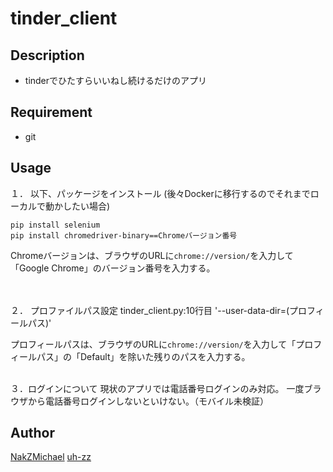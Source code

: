 tinder_client
====

## Description
- tinderでひたすらいいねし続けるだけのアプリ

## Requirement
- git

## Usage

１． 以下、パッケージをインストール
(後々Dockerに移行するのでそれまでローカルで動かしたい場合)

```
pip install selenium
pip install chromedriver-binary==Chromeバージョン番号
```
Chromeバージョンは、ブラウザのURLに`chrome://version/`を入力して「Google Chrome」のバージョン番号を入力する。  
<br/>
<br/>

２． プロファイルパス設定
tinder_client.py:10行目
'--user-data-dir=(プロフィールパス)'

プロフィールパスは、ブラウザのURLに`chrome://version/`を入力して「プロフィールパス」の「Default」を除いた残りのパスを入力する。
<br/>
<br/>

３．ログインについて
現状のアプリでは電話番号ログインのみ対応。
一度ブラウザから電話番号ログインしないといけない。（モバイル未検証）

## Author

[NakZMichael](https://github.com/NakZMichael)
[uh-zz](https://github.com/uh-zz)

